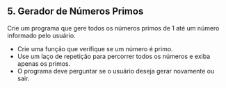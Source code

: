 ## 5. Gerador de Números Primos

Crie um programa que gere todos os números primos de 1 até um número informado pelo usuário.

- Crie uma função que verifique se um número é primo.
- Use um laço de repetição para percorrer todos os números e exiba apenas os primos.
- O programa deve perguntar se o usuário deseja gerar novamente ou sair.